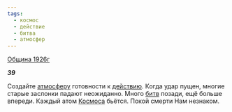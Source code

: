 ```yaml
---
tags:
  - космос
  - действие
  - битва
  - атмосфер
---
```

[Община 1926г](https://127.0.0.1:4002/agni/1926)

___39___

Создайте [атмосферу](../../../tags/#атмосфер) готовности к [действию](../../../tags/#действие). Когда удар пущен, многие старые заслонки падают неожиданно. Много [битв](../../../tags/#битва) позади, ещё больше впереди. Каждый атом [Космоса](../../../tags/#космос) бьётся. Покой смерти Нам незнаком.   

